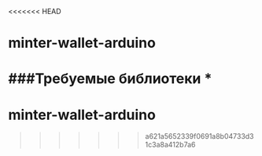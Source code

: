 <<<<<<< HEAD
# minter-wallet-arduino

###Требуемые библиотеки
* 
=======
# minter-wallet-arduino
>>>>>>> a621a5652339f0691a8b04733d31c3a8a412b7a6
